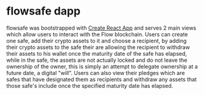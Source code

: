 # flowsafe dapp

flowsafe was bootstrapped with [Create React App](https://github.com/facebook/create-react-app) and serves 2 main views which allow users to interact with the Flow blockchain. Users can create one safe, add their crypto assets to it and choose a recipient, by adding their crypto assets to the safe their are allowing the recipient to withdraw their assets to his wallet once the maturity date of the safe has elapsed, while in the safe, the assets are not actually locked and do not leave the ownership of the owner, this is simply an attempt to delegate ownership at a future date, a digital "will". Users can also view their pledges which are safes that have designated them as recipients and withdraw any assets that those safe's include once the specified maturity date has elapsed.
